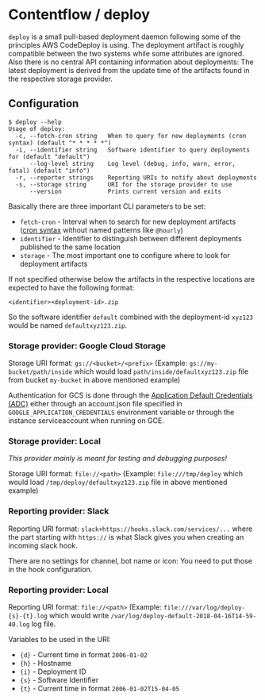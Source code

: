 # Contentflow / deploy

`deploy` is a small pull-based deployment daemon following some of the principles AWS CodeDeploy is using. The deployment artifact is roughly compatible between the two systems while some attributes are ignored. Also there is no central API containing information about deployments: The latest deployment is derived from the update time of the artifacts found in the respective storage provider.

## Configuration

```console
$ deploy --help
Usage of deploy:
  -c, --fetch-cron string   When to query for new deployments (cron syntax) (default "* * * * *")
  -i, --identifier string   Software identifier to query deployments for (default "default")
      --log-level string    Log level (debug, info, warn, error, fatal) (default "info")
  -r, --reporter strings    Reporting URIs to notify about deployments
  -s, --storage string      URI for the storage provider to use
      --version             Prints current version and exits
```

Basically there are three important CLI parameters to be set:

- `fetch-cron` - Interval when to search for new deployment artifacts  
  ([cron syntax](https://linux.die.net/man/5/crontab) without named patterns like `@hourly`)
- `identifier` - Identifier to distinguish between different deployments published to the same location
- `storage` - The most important one to configure where to look for deployment artifacts

If not specified otherwise below the artifacts in the respective locations are expected to have the following format:

```
<identifier><deployment-id>.zip
```

So the software identifier `default` combined with the deployment-id `xyz123` would be named `defaultxyz123.zip`.

### Storage provider: Google Cloud Storage

Storage URI format: `gs://<bucket>/<prefix>` (Example: `gs://my-bucket/path/inside` which would load `path/inside/defaultxyz123.zip` file from bucket `my-bucket` in above mentioned example)

Authentication for GCS is done through the [Application Default Credentials (ADC)](https://cloud.google.com/docs/authentication/production) either through an account.json file specified in `GOOGLE_APPLICATION_CREDENTIALS` environment variable or through the instance serviceaccount when running on GCE.

### Storage provider: Local

_This provider mainly is meant for testing and debugging purposes!_

Storage URI format: `file://<path>` (Example: `file:///tmp/deploy` which would load `/tmp/deploy/defaultxyz123.zip` file in above mentioned example)

### Reporting provider: Slack

Reporting URI format: `slack+https://hooks.slack.com/services/...` where the part starting with `https://` is what Slack gives you when creating an incoming slack hook.

There are no settings for channel, bot name or icon: You need to put those in the hook configuration.

### Reporting provider: Local

Reporting URI format: `file://<path>` (Example: `file:///var/log/deploy-{s}-{t}.log` which would write `/var/log/deploy-default-2018-04-16T14-59-40.log` log file.

Variables to be used in the URI:

- `{d}` - Current time in format `2006-01-02`
- `{h}` - Hostname
- `{i}` - Deployment ID
- `{s}` - Software Identifier
- `{t}` - Current time in format `2006-01-02T15-04-05`

